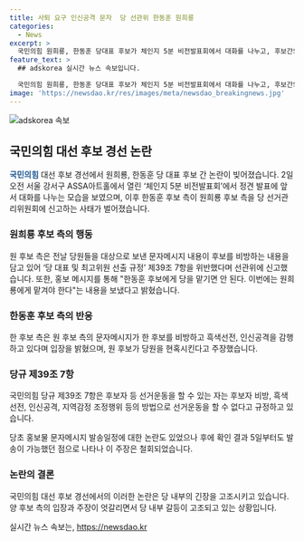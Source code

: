 ```yaml
---
title: 사퇴 요구 인신공격 문자  당 선관위 한동훈 원희룡
categories:
  - News
excerpt: >
  국민의힘 원희룡, 한동훈 당대표 후보가 체인지 5분 비전발표회에서 대화를 나누고, 후보간의 공방이 이어지고 있다. 원 후보가 한 후보를 비방하고 흑색선전을 행하는 것으로 주장하며, 서로의 캠프가 선거운동 규정 위반을 주장하고 있다. 당규 제39조 7항을 언급하며, 문자메시지 발송 일정에 대한 논란도 불거졌다. 후보간의 갈등이 치열해지면서 관전 포인트로 떠올리고 있는 상황이다.
feature_text: >
  ## adskorea 실시간 뉴스 속보입니다.

  국민의힘 원희룡, 한동훈 당대표 후보가 체인지 5분 비전발표회에서 대화를 나누고, 후보간의 공방이 이어지고 있다. 원 후보가 한 후보를 비방하고 흑색선전을 행하는 것으로 주장하며, 서로의 캠프가 선거운동 규정 위반을 주장하고 있다. 당규 제39조 7항을 언급하며, 문자메시지 발송 일정에 대한 논란도 불거졌다. 후보간의 갈등이 치열해지면서 관전 포인트로 떠올리고 있는 상황이다.
image: 'https://newsdao.kr/res/images/meta/newsdao_breakingnews.jpg'
---
```


<p><img src="https://newsdao.kr/res/images/meta/newsdao_breakingnews.jpg" alt="adskorea 속보" /></p>

<h2 data-ke-size="size26">국민의힘 대선 후보 경선 논란</h2>

<p data-ke-size="size16"><b><span style="color: #1a5490;">국민의힘</span></b> 대선 후보 경선에서 원희룡, 한동훈 당 대표 후보 간 논란이 빚어졌습니다. 2일 오전 서울 강서구 ASSA아트홀에서 열린 ‘체인지 5분 비전발표회’에서 정견 발표에 앞서 대화를 나누는 모습을 보였으며, 이후 한동훈 후보 측이 원희룡 후보 측을 당 선거관리위원회에 신고하는 사태가 벌어졌습니다.</p>

<h3 data-ke-size="size24">원희룡 후보 측의 행동</h3>

<p data-ke-size="size16">원 후보 측은 전날 당원들을 대상으로 보낸 문자메시지 내용이 후보를 비방하는 내용을 담고 있어 ‘당 대표 및 최고위원 선출 규정’ 제39조 7항을 위반했다며 선관위에 신고했습니다. 또한, 홍보 메시지를 통해 "한동훈 후보에게 당을 맡기면 안 된다. 이번에는 원희룡에게 맡겨야 한다"는 내용을 보냈다고 밝혔습니다.</p>

<h3 data-ke-size="size24">한동훈 후보 측의 반응</h3>

<p data-ke-size="size16">한 후보 측은 원 후보 측의 문자메시지가 한 후보를 비방하고 흑색선전, 인신공격을 감행하고 있다며 입장을 밝혔으며, 원 후보가 당원을 현혹시킨다고 주장했습니다.</p>

<h3 data-ke-size="size24">당규 제39조 7항</h3>

<p data-ke-size="size16">국민의힘 당규 제39조 7항은 후보자 등 선거운동을 할 수 있는 자는 후보자 비방, 흑색선전, 인신공격, 지역감정 조정행위 등의 방법으로 선거운동을 할 수 없다고 규정하고 있습니다.</p>

<p data-ke-size="size16">당초 홍보물 문자메시지 발송일정에 대한 논란도 있었으나 후에 확인 결과 5일부터도 발송이 가능했던 점으로 나타나 이 주장은 철회되었습니다.</p>

<h3 data-ke-size="size24">논란의 결론</h3>

<p data-ke-size="size16">국민의힘 대선 후보 경선에서의 이러한 논란은 당 내부의 긴장을 고조시키고 있습니다. 양 후보 측의 입장과 주장이 엇갈리면서 당 내부 갈등이 고조되고 있는 상황입니다.</p>
실시간 뉴스 속보는, <a href="https://newsdao.kr" rel="dofollow">https://newsdao.kr</a>


